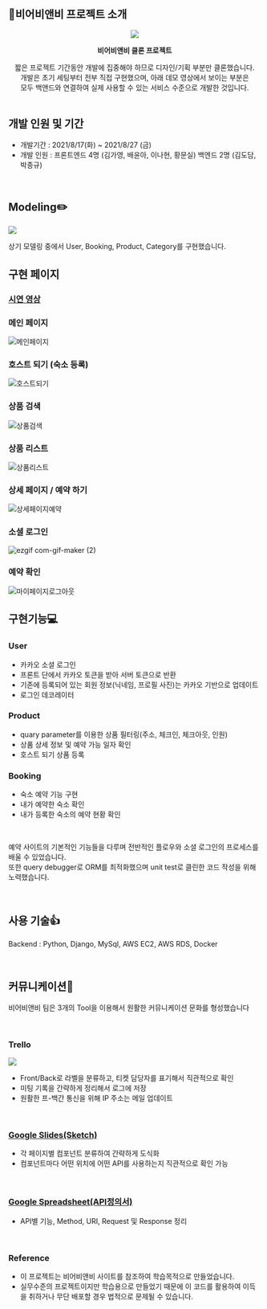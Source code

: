 ## 🍻비어비앤비 프로젝트 소개
<div align=center><img src="https://i.ibb.co/yY0WNZF/Screen-Shot-2021-08-26-at-9-21-59-PM.png"></div>

**<div align=center> 비어비앤비 클론 프로젝트</div>**
<div align=center> 짧은 프로젝트 기간동안 개발에 집중해야 하므로 디자인/기획 부분만 클론했습니다.<br>
개발은 초기 세팅부터 전부 직접 구현했으며, 아래 데모 영상에서 보이는 부분은<br>
모두 백앤드와 연결하여 실제 사용할 수 있는 서비스 수준으로 개발한 것입니다.<br></div>

<br>

## 개발 인원 및 기간

- 개발기간 : 2021/8/17(화) ~ 2021/8/27 (금)
- 개발 인원 : 프론트엔드 4명 (김가영, 배윤아, 이나현, 황문실)
           백엔드 2명 (김도담, 박종규)

<br>

## Modeling✏️
![](https://i.ibb.co/bNwHSXy/2021-08-26-9-12-25.png)

상기 모델링 중에서 User, Booking, Product, Category를 구현했습니다.

## 구현 페이지

### [시연 영상](https://www.youtube.com/watch?v=ecPMjOMoKWY)

### 메인 페이지
![메인페이지](https://user-images.githubusercontent.com/81546305/131219959-a409451d-e6a6-4388-8936-a611a41d7882.gif)


### 호스트 되기 (숙소 등록)
![호스트되기](https://user-images.githubusercontent.com/81546305/131219980-c6e26913-577a-4c92-a5b9-eb24498777b9.gif)


### 상품 검색
![상품검색](https://user-images.githubusercontent.com/81546305/131219985-f9282f03-421e-41dd-875b-d185f20cfb93.gif)

### 상품 리스트
![상품리스트](https://user-images.githubusercontent.com/81546305/131219992-006f527f-2b20-47eb-bf2e-e0724cb27c12.gif)

### 상세 페이지 / 예약 하기
![상세페이지예약](https://user-images.githubusercontent.com/81546305/131220015-e76d901d-6a7b-4220-8d09-17a485fe585a.gif)


### 소셜 로그인
![ezgif com-gif-maker (2)](https://user-images.githubusercontent.com/81546305/131218610-cef2bd34-6899-47f2-8113-0a15e0a64625.gif)

### 예약 확인
![마이페이지로그아웃](https://user-images.githubusercontent.com/81546305/131220022-2b26c9dc-4db2-42a1-8575-2bba23751896.gif)


## **구현기능💻**


### **User**

- 카카오 소셜 로그인
- 프론트 단에서 카카오 토큰을 받아 서버 토큰으로 반환
- 기존에 등록되어 있는 회원 정보(닉네임, 프로필 사진)는 카카오 기반으로 업데이트
- 로그인 데코레이터


### **Product**

- quary parameter를 이용한 상품 필터링(주소, 체크인, 체크아웃, 인원)
- 상품 상세 정보 및 예약 가능 일자 확인
- 호스트 되기 상품 등록

### **Booking**

- 숙소 예약 기능 구현
- 내가 예약한 숙소 확인
- 내가 등록한 숙소의 예약 현황 확인

<br>
              
예약 사이트의 기본적인 기능들을 다루며 전반적인 플로우와 소셜 로그인의 프로세스를 배울 수 있었습니다.<br>
또한 query debugger로 ORM를 최적화했으며 unit test로 클린한 코드 작성을 위해 노력했습니다. <br>

<br>

## **사용 기술👍**

Backend : Python, Django, MySql, AWS EC2, AWS RDS, Docker


<br>

## **커뮤니케이션🤝**

비어비앤비 팀은 3개의 Tool을 이용해서 원활한 커뮤니케이션 문화를 형성했습니다

<br>

### Trello
![](https://i.ibb.co/zGnK83C/2021-08-26-9-20-45.png)

- Front/Back로 라벨을 분류하고, 티켓 담당자를 표기해서 직관적으로 확인
- 미팅 기록을 간략하게 정리해서 로그에 저장
- 원활한 프-백간 통신을 위해 IP 주소는 메일 업데이트

<br>

### [Google Slides(Sketch)](https://docs.google.com/presentation/d/1vEYF9QDYuJZ6oQgHwR1JIhM-XRTplibJfl1MvWDJhrM/edit?usp=sharing)

- 각 페이지별 컴포넌트 분류하여 간략하게 도식화
- 컴포넌트마다 어떤 위치에 어떤 API를 사용하는지 직관적으로 확인 가능

<br>

### [Google Spreadsheet(API정의서)](https://docs.google.com/spreadsheets/d/1wM0Sy5hMKLhlHufnKBXtfgCo_7BfDpABbiwFxpHlB7w/edit?usp=sharing)

- API별 기능, Method, URI, Request 및 Response 정리
<br>

### Reference

- 이 프로젝트는 비어비앤비 사이트를 참조하여 학습목적으로 만들었습니다.
- 실무수준의 프로젝트이지만 학습용으로 만들었기 때문에 이 코드를 활용하여 이득을 취하거나 무단 배포할 경우 법적으로 문제될 수 있습니다.
